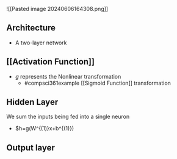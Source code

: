 ![[Pasted image 20240606164308.png]]
## Architecture
- A two-layer network
## [[Activation Function]]
- $g$ represents the Nonlinear transformation
	- #compsci361example [[Sigmoid Function]] transformation
## Hidden Layer
We sum the inputs being fed into a single neuron
- $h=g(W^{(1)}x+b^{(1)})
## Output layer
